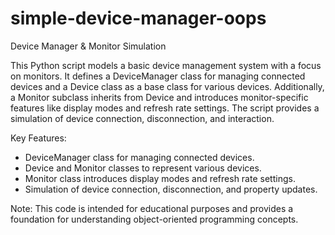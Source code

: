 # simple-device-manager-oops
Device Manager & Monitor Simulation

This Python script models a basic device management system with a focus on monitors. It defines a DeviceManager class for managing connected devices and a Device class as a base class for various devices. Additionally, a Monitor subclass inherits from Device and introduces monitor-specific features like display modes and refresh rate settings. The script provides a simulation of device connection, disconnection, and interaction.

Key Features:
- DeviceManager class for managing connected devices.
- Device and Monitor classes to represent various devices.
- Monitor class introduces display modes and refresh rate settings.
- Simulation of device connection, disconnection, and property updates.

Note: This code is intended for educational purposes and provides a foundation for understanding object-oriented programming concepts.

